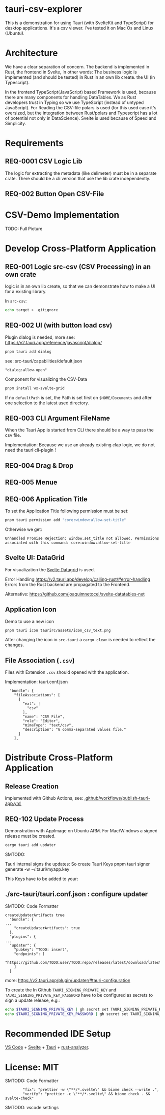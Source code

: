 #  tauri-csv-explorer

This is a demonstration for using Tauri (with SvelteKit and TypeScript) for desktop applications.
It's a csv viewer.
I've tested it on Mac Os and Linux (Ubuntu).

# Architecture

We have a clear separation of concern.
The backend is implemented in Rust, the frontend in Svelte,
In other words: The business logic is implemented (and should be tested) in Rust in an own lib create.
the UI (in Typescript).

In the frontend TypeScript(JavaScript) based Framework is used, because there are many components for handling DataTables.
We as Rust developers trust in Typing so we use TypeScript (instead of untyped JavaScript).
For Reading the CSV-file polars is used (for this used case it's oversized, but the integration between Rust/polars and Typescript has a lot of potential not only in DataScience).
Svelte is used because of Speed and Simplicity.

# Requirements

## REQ-0001 CSV Logic Lib

The logic for extracting the metadata (like delimeter) must be in a separate crate.
There should be a cli version that use the lib crate independently.

## REQ-002 Button Open CSV-File

# CSV-Demo Implementation

TODO: Full Picture

# Develop Cross-Platform Application

## REQ-001 Logic src-csv (CSV Processing) in an own crate

logic is in an own lib create, so that we can demonstrate
how to make a UI for a existing library.

In `src-csv`:

```sh
echo target > .gitignore
```

## REQ-002 UI (with button load csv)

Plugin dialog is needed, more see:
https://v2.tauri.app/reference/javascript/dialog/

```sh
pnpm tauri add dialog
```

see: src-tauri/capabilities/default.json

    "dialog:allow-open"

Component for visualizing the CSV-Data

```sh
pnpm install wx-svelte-grid
```

If no `defaultPath` is set, the Path is set first on `$HOME/Documents` and after one selection to the latest used directory.

## REQ-003 CLI Argument FileName

When the Tauri App is started from CLI there should be a way to pass the csv file.

Implementation:
Because we use an already existing clap logic, we do not need the tauri cli-plugin !

## REQ-004 Drag & Drop

## REQ-005 Menue

## REQ-006 Application Title

To set the Application Title following permission must be set:

```sh
pnpm tauri permission add "core:window:allow-set-title"
```

Otherwise we get:

```
Unhandled Promise Rejection: window.set_title not allowed. Permissions associated with this command: core:window:allow-set-title
```

## Svelte UI: DataGrid

For visualization the [Svelte Datagrid](https://svar.dev/svelte/datagrid/) is used.

Error Handling 
https://v2.tauri.app/develop/calling-rust/#error-handling
Errors from the Rust backend are propagated to the Frontend.


Alternative:
https://github.com/joaquimnetocel/svelte-datatables-net

## Application Icon

Demo to use a new icon 

```sh
pnpm tauri icon taurirc/assets/icon_csv_text.png
```

After changing the icon in `src-tauri` a `cargo clean` is needed to reflect the changes.

## File Association (`.csv`)

Files with Extension `.csv` should opened with the application.

Implementation: tauri.conf.json
``` 
  "bundle": {
    "fileAssociations": [
      {
        "ext": [
          "csv"
        ],
        "name": "CSV File",
        "role": "Editor",
        "mimeType": "text/csv",
        "description": "A comma-separated values file."
      }
    ],
```


# Distribute Cross-Platform Application

## Release Creation

implemented with Github Actions, see: [.github/workflows/publish-tauri-app.yml](.github/workflows/publish-tauri-app.yml)

## REQ-102 Update Process

Demonstration with AppImage on Ubuntu ARM.
For Mac/Windows a signed release must be created.

```sh
cargo tauri add updater
```

SMTODO:

Tauri internal signs the updates:
So create Tauri Keys
pnpm tauri signer generate -w ~/.tauri/myapp.key

This Keys have to be added to your:

## ./src-tauri/tauri.conf.json : configure updater
SMTODO: Code Formatter

```
createUpdaterArtifacts true
  "bundle": {
...  
    "createUpdaterArtifacts": true
  },
  "plugins": {
...
  "updater": {
    "pubkey": "TODO: insert",
    "endpoints": [
        "https://github.com/TODO:user/TODO:repo/releases/latest/download/latest.json"
    ]
  }
```

more:
https://v2.tauri.app/plugin/updater/#tauri-configuration

To create the 
In Github `TAURI_SIGNING_PRIVATE_KEY` and `TAURI_SIGNING_PRIVATE_KEY_PASSWORD` have to be configured as secrets to sign a update release, e.g.:

```sh
echo $TAURI_SIGNING_PRIVATE_KEY | gh secret set TAURI_SIGNING_PRIVATE_KEY
echo $TAURI_SIGNING_PRIVATE_KEY_PASSWORD | gh secret set TAURI_SIGNING_PRIVATE_KEY_PASSWORD
```

# Recommended IDE Setup

[VS Code](https://code.visualstudio.com/) + [Svelte](https://marketplace.visualstudio.com/items?itemName=svelte.svelte-vscode) + [Tauri](https://marketplace.visualstudio.com/items?itemName=tauri-apps.tauri-vscode) + [rust-analyzer](https://marketplace.visualstudio.com/items?itemName=rust-lang.rust-analyzer).

# License: MIT

SMTODO: Code Formatter
```
        "fix": "prettier -w \"**/*.svelte\" && biome check --write .",
        "verify": "prettier -c \"**/*.svelte\" && biome check . && svelte-check"
```

SMTODO: vscode settings

